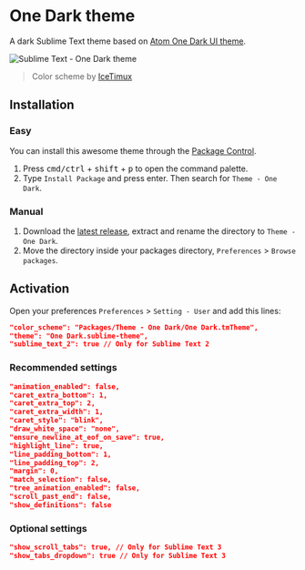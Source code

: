 # One Dark theme
A dark Sublime Text theme based on [Atom One Dark UI theme](https://github.com/atom/one-dark-ui).

![Sublime Text - One Dark theme](http://i.imgur.com/DyTXxc5g.png)
> Color scheme by [IceTimux](https://github.com/IceTimux/one-dark-sublime-text-3-color-scheme)

## Installation

### Easy
You can install this awesome theme through the [Package Control](https://packagecontrol.io/installation).

1. Press <kbd>cmd/ctrl</kbd> + <kbd>shift</kbd> + <kbd>p</kbd> to open the command palette.
2. Type `Install Package` and press enter. Then search for `Theme - One Dark`.

### Manual
1. Download the [latest release](https://github.com/andresmichel/one-dark-theme/releases/latest), extract and rename the directory to `Theme - One Dark`.
2. Move the directory inside your packages directory, `Preferences` > `Browse packages`.

## Activation
Open your preferences `Preferences` > `Setting - User` and add this lines:

```json
"color_scheme": "Packages/Theme - One Dark/One Dark.tmTheme",
"theme": "One Dark.sublime-theme",
"sublime_text_2": true // Only for Sublime Text 2
```

### Recommended settings
```json
"animation_enabled": false,
"caret_extra_bottom": 1,
"caret_extra_top": 2,
"caret_extra_width": 1,
"caret_style": "blink",
"draw_white_space": "none",
"ensure_newline_at_eof_on_save": true,
"highlight_line": true,
"line_padding_bottom": 1,
"line_padding_top": 2,
"margin": 0,
"match_selection": false,
"tree_animation_enabled": false,
"scroll_past_end": false,
"show_definitions": false
```

### Optional settings
```json
"show_scroll_tabs": true, // Only for Sublime Text 3
"show_tabs_dropdown": true // Only for Sublime Text 3
```
